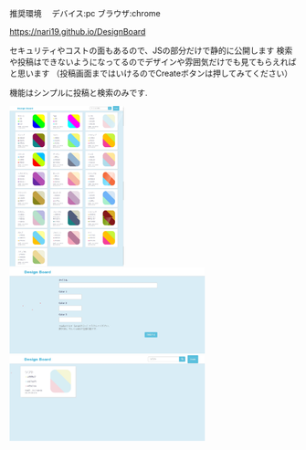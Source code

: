 推奨環境　
	デバイス:pc     ブラウザ:chrome
	
 https://nari19.github.io/DesignBoard

セキュリティやコストの面もあるので、JSの部分だけで静的に公開します
検索や投稿はできないようになってるのでデザインや雰囲気だけでも見てもらえればと思います
（投稿画面まではいけるのでCreateボタンは押してみてください）

機能はシンプルに投稿と検索のみです.

<img src="/images/001.jpg" width="200px"> 

<img src="/images/002.jpg" height="150px">
<img src="/images/003.jpg" height="150px">


